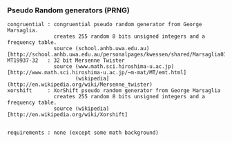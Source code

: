 ### Pseudo Random generators (PRNG)
    congruential : congruential pseudo random generator from George Marsaglia.
                   creates 255 random 8 bits unsigned integers and a frequency table.
                   source (school.anhb.uwa.edu.au)[http://school.anhb.uwa.edu.au/personalpages/kwessen/shared/Marsaglia03.html]
    MT19937-32   : 32 bit Mersenne Twister
                   source (www.math.sci.hiroshima-u.ac.jp)[http://www.math.sci.hiroshima-u.ac.jp/~m-mat/MT/emt.html]
                          (wikipedia](http://en.wikipedia.org/wiki/Mersenne_twister)
    xorshift     : XorShift pseudo random generator from George Marsaglia
                   creates 255 random 8 bits unsigned integers and a frequency table.
                   source (wikipedia)[http://en.wikipedia.org/wiki/Xorshift]


    requirements : none (except some math background)
